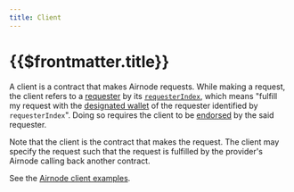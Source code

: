 ```yaml
---
title: Client
---
```


# {{$frontmatter.title}}

A client is a contract that makes Airnode requests. While making a request, the client refers to a [requester](./requester.md) by its [`requesterIndex`](./requester.md#requesterIndex), which means "fulfill my request with the [designated wallet](./designated-wallet.md) of the requester identified by `requesterIndex`". Doing so requires the client to be [endorsed](./endorsement.md) by the said requester.

Note that the client is the contract that makes the request. The client may specify the request such that the request is fulfilled by the provider's Airnode calling back another contract.

See the [Airnode client examples](https://github.com/api3dao/airnode-client-examples).